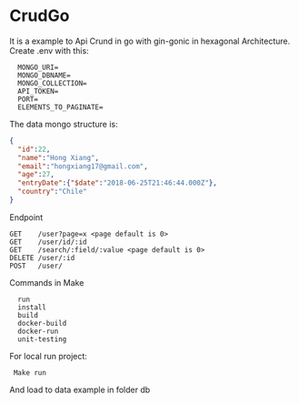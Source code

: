 # CrudGo

It is a example to Api Crund in go with gin-gonic in hexagonal Architecture. Create .env with this:
```
  MONGO_URI=
  MONGO_DBNAME=
  MONGO_COLLECTION=
  API_TOKEN=
  PORT=
  ELEMENTS_TO_PAGINATE=
```
 
The data mongo structure is:

```json
{
  "id":22,
  "name":"Hong Xiang",
  "email":"hongxiang17@gmail.com",
  "age":27,
  "entryDate":{"$date":"2018-06-25T21:46:44.000Z"},
  "country":"Chile"
}
 ```

Endpoint
```
GET    /user?page=x <page default is 0>
GET    /user/id/:id              
GET    /search/:field/:value <page default is 0>
DELETE /user/:id
POST   /user/
```
 

Commands in Make
```
  run
  install
  build
  docker-build
  docker-run
  unit-testing
```

For local run project:
```
 Make run
```
And load to data example in folder db
 
